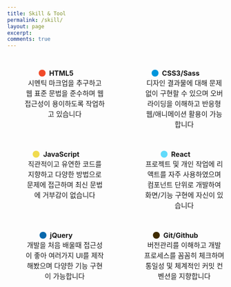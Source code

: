 ```yaml
---
title: Skill & Tool
permalink: /skill/
layout: page
excerpt: 
comments: true
---
```


<style>
.skill {
    text-align: center;
    font-size: 0;
}
.skill > dl {
    display: inline-block;
    vertical-align: top;
    margin-top: 2rem;
    width: 45%;
    font-size: 1rem;
}
.skill > dl:nth-child(2n) {
    padding-left: 10%;
}
.skill > dl dt {
    position: relative;
    font-weight: bold;
}
.skill > dl dt:before {
    content: '';
    position: relative;
    top: 0.1rem;
    display: inline-block;
    margin-right: 0.5rem; 
    border-radius: 50%;
    width: 1rem;
    height: 1rem;
}
.skill > dl:nth-child(1) dt:before {
    background-color: #f14a29;
}
.skill > dl:nth-child(2) dt:before {
    background-color: #0096dc;
}
.skill > dl:nth-child(3) dt:before {
    background-color: #f0db4f;
}
.skill > dl:nth-child(4) dt:before {
    background-color: #61dbfb;
}
.skill > dl:nth-child(5) dt:before {
    background-color: #0868ac;
}
.skill > dl:nth-child(6) dt:before {
    background-color: #3f2c00;
}
</style>

<div class="skill">
    <dl>
        <dt>HTML5</dt>
        <dd>시멘틱 마크업을 추구하고 웹 표준 문법을 준수하며 웹 접근성이 용이하도록 작업하고 있습니다</dd>
    </dl>
    <dl>
        <dt>CSS3/Sass</dt>
        <dd>디자인 결과물에 대해 문제없이 구현할 수 있으며 오버라이딩을 이해하고 반응형 웹/애니메이션 활용이 가능합니다</dd>
    </dl>
    <dl>
        <dt>JavaScript</dt>
        <dd>직관적이고 유연한 코드를 지향하고 다양한 방법으로 문제에 접근하며 최신 문법에 거부감이 없습니다</dd>
    </dl>
    <dl>
        <dt>React</dt>
        <dd>프로젝트 및 개인 작업에 리액트를 자주 사용하였으며 컴포넌트 단위로 개발하여 화면/기능 구현에 자신이 있습니다</dd>
    </dl>
    <dl>
        <dt>jQuery</dt>
        <dd>개발을 처음 배울때 접근성이 좋아 여러가지 UI를 제작해봤으며 다양한 기능 구현이 가능합니다</dd>
    </dl>
    <dl>
        <dt>Git/Github</dt>
        <dd>버전관리를 이해하고 개발 프로세스를 꼼꼼히 체크하며 통일성 및 체계적인 커밋 컨벤션을 지향합니다</dd>
    </dl>
</div>
